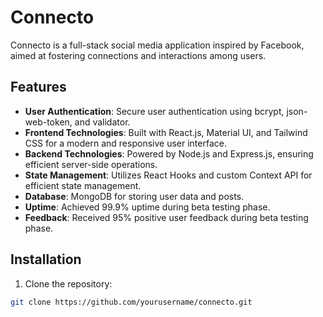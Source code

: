# Connecto

Connecto is a full-stack social media application inspired by Facebook, aimed at fostering connections and interactions among users.

## Features

- **User Authentication**: Secure user authentication using bcrypt, json-web-token, and validator.
- **Frontend Technologies**: Built with React.js, Material UI, and Tailwind CSS for a modern and responsive user interface.
- **Backend Technologies**: Powered by Node.js and Express.js, ensuring efficient server-side operations.
- **State Management**: Utilizes React Hooks and custom Context API for efficient state management.
- **Database**: MongoDB for storing user data and posts.
- **Uptime**: Achieved 99.9% uptime during beta testing phase.
- **Feedback**: Received 95% positive user feedback during beta testing phase.

## Installation

1. Clone the repository:

```bash
git clone https://github.com/yourusername/connecto.git
